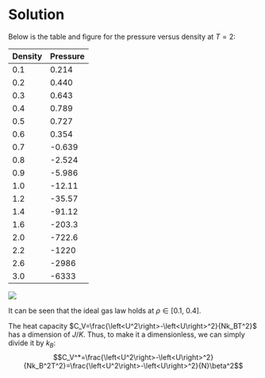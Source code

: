 # Solution

Below is the table and figure for the pressure versus density at $T=2$:

|Density |Pressure |
|--------|---------|
|0.1     |0.214    |
|0.2     |0.440    |
|0.3     |0.643    |
|0.4     |0.789    |
|0.5     |0.727    |
|0.6     |0.354    |
|0.7     |-0.639   |
|0.8     |-2.524   |
|0.9     |-5.986   |
|1.0     |-12.11   |
|1.2     |-35.57   |
|1.4     |-91.12   |
|1.6     |-203.3   |
|2.0     |-722.6   |
|2.2     |-1220    |
|2.6     |-2986    |
|3.0     |-6333    | 

![](Results/pd.png)

It can be seen that the ideal gas law holds at $\rho \in [0.1,\ 0.4]$.

The heat capacity $C_V=\frac{\left<U^2\right>-\left<U\right>^2}{Nk_BT^2}$ has a dimension of $J/K$. Thus, to make it a dimensionless, we can simply divide it by $k_B$:
$$C_V^*=\frac{\left<U^2\right>-\left<U\right>^2}{Nk_B^2T^2}=\frac{\left<U^2\right>-\left<U\right>^2}{N}\beta^2$$